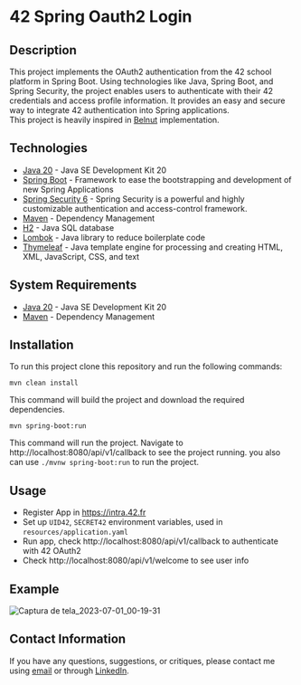 # 42 Spring Oauth2 Login


## Description

This project implements the OAuth2 authentication from the 42 school platform in Spring Boot. Using technologies like Java, Spring Boot, and Spring Security, the project enables users to authenticate with their 42 credentials and access profile information. It provides an easy and secure way to integrate 42 authentication into Spring applications.
<br>
This project is heavily inspired in [Belnut](
https://github.com/Belnut/42_springboot_login_example) implementation.

## Technologies

* [Java 20](https://www.oracle.com/java/technologies/javase-downloads.html) - Java SE Development Kit 20
* [Spring Boot](https://spring.io/projects/spring-boot) - Framework to ease the bootstrapping and development of new Spring Applications
* [Spring Security 6](https://spring.io/projects/spring-security) - Spring Security is a powerful and highly customizable authentication and access-control framework. 
* [Maven](https://maven.apache.org/) - Dependency Management
* [H2](https://www.h2database.com/html/main.html) - Java SQL database
* [Lombok](https://projectlombok.org/) - Java library to reduce boilerplate code
* [Thymeleaf](https://www.thymeleaf.org/) - Java template engine for processing and creating HTML, XML, JavaScript, CSS, and text


## System Requirements

* [Java 20](https://www.oracle.com/java/technologies/javase-downloads.html) - Java SE Development Kit 20
* [Maven](https://maven.apache.org/) - Dependency Management

## Installation

To run this project clone this repository and run the following commands:

```shell
mvn clean install
```

This command will build the project and download the required dependencies.

```shell
mvn spring-boot:run
```

This command will run the project. Navigate to http://localhost:8080/api/v1/callback to see the project running.
you also can use `./mvnw spring-boot:run` to run the project.


## Usage

* Register App in https://intra.42.fr
* Set up `UID42`, `SECRET42` environment variables, used in `resources/application.yaml`
* Run app, check http://localhost:8080/api/v1/callback to authenticate with 42 OAuth2
* Check http://localhost:8080/api/v1/welcome to see user info

## Example


![Captura de tela_2023-07-01_00-19-31](https://github.com/andersonhsporto/42-oauth2-spring/assets/47704550/6f4c9869-945a-4b9d-a76f-5794b1d99d52)




## Contact Information

If you have any questions, suggestions, or critiques, please contact me using [email](mailto:anderson.higo2@gmail.com)
or through [LinkedIn](https://www.linkedin.com/in/andersonhsporto/).

